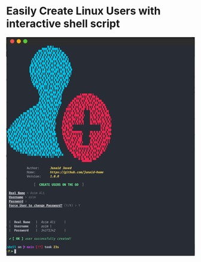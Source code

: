 # Easily Create Linux Users with interactive shell script

![Terminal Screenshot](./screenshot.png)
